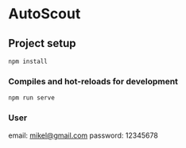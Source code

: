 # AutoScout

## Project setup
```
npm install
```

### Compiles and hot-reloads for development
```
npm run serve
```

### User
 email: mikel@gmail.com
 password: 12345678